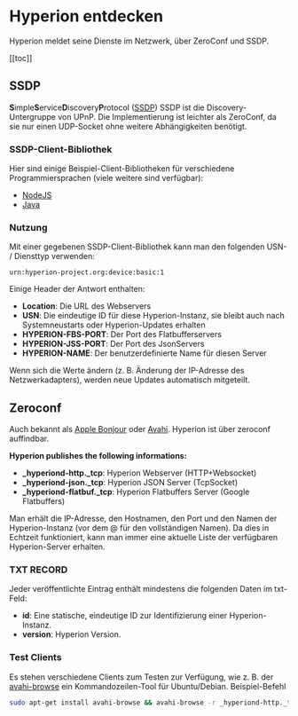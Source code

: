 # Hyperion entdecken
Hyperion meldet seine Dienste im Netzwerk, über ZeroConf und SSDP.

[[toc]]

## SSDP
**S**imple**S**ervice**D**iscovery**P**rotocol
([SSDP](https://en.wikipedia.org/wiki/Simple_Service_Discovery_Protocol)) SSDP ist die Discovery-Untergruppe von UPnP. Die Implementierung ist leichter als ZeroConf, da sie nur einen
UDP-Socket ohne weitere Abhängigkeiten benötigt.


### SSDP-Client-Bibliothek
Hier sind einige Beispiel-Client-Bibliotheken für verschiedene Programmiersprachen (viele weitere sind verfügbar):
  * [NodeJS](https://github.com/diversario/node-ssdp#usage---client)
  * [Java](https://github.com/resourcepool/ssdp-client#jarpic-client)

### Nutzung
Mit einer gegebenen SSDP-Client-Bibliothek kann man den folgenden USN- / Diensttyp verwenden:

`urn:hyperion-project.org:device:basic:1`

Einige Header der Antwort enthalten:
  * **Location**: Die URL des Webservers
  * **USN**: Die eindeutige ID für diese Hyperion-Instanz, sie bleibt auch nach Systemneustarts oder Hyperion-Updates erhalten
  * **HYPERION-FBS-PORT**: Der Port des Flatbufferservers
  * **HYPERION-JSS-PORT**: Der Port des JsonServers
  * **HYPERION-NAME**: Der benutzerdefinierte Name für diesen Server

Wenn sich die Werte ändern (z. B. Änderung der IP-Adresse des Netzwerkadapters), werden neue Updates automatisch mitgeteilt.

## Zeroconf
Auch bekannt als [Apple Bonjour](https://en.wikipedia.org/wiki/Bonjour_(Software)) oder [Avahi](https://en.wikipedia.org/wiki/Avahi_(Software)). Hyperion ist über zeroconf auffindbar.

**Hyperion publishes the following informations:**
  * **_hyperiond-http._tcp**: Hyperion Webserver (HTTP+Websocket)
  * **_hyperiond-json._tcp**: Hyperion JSON Server (TcpSocket)
  * **_hyperiond-flatbuf._tcp**: Hyperion Flatbuffers Server (Google Flatbuffers)

Man erhält die IP-Adresse, den Hostnamen, den Port und den Namen der Hyperion-Instanz (vor dem @ für den vollständigen Namen). Da dies in Echtzeit funktioniert, kann man immer eine aktuelle Liste der verfügbaren Hyperion-Server erhalten.

### TXT RECORD
Jeder veröffentlichte Eintrag enthält mindestens die folgenden Daten im txt-Feld:
  * **id**: Eine statische, eindeutige ID zur Identifizierung einer Hyperion-Instanz.
  * **version**: Hyperion Version.


### Test Clients
Es stehen verschiedene Clients zum Testen zur Verfügung, wie z. B. der
[avahi-browse](http://manpages.ubuntu.com/manpages/bionic/man1/avahi-browse.1.html) ein Kommandozeilen-Tool für Ubuntu/Debian. Beispiel-Befehl 
``` bash
sudo apt-get install avahi-browse && avahi-browse -r _hyperiond-http._tcp
```
<ImageWrap src="/images/en/avahi-browse.jpg" alt="Searching for Hyperion Server with Avahi cli" />